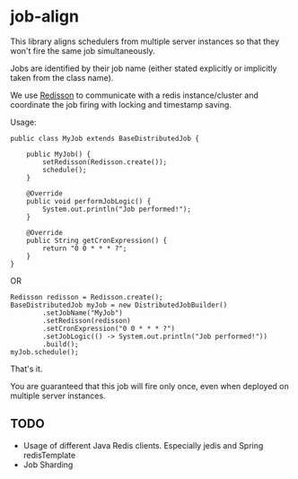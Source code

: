 # job-align

This library aligns schedulers from multiple server instances so that they won't fire the same job simultaneously.

Jobs are identified by their job name (either stated explicitly or implicitly taken from the class name).

We use [Redisson](https://github.com/mrniko/redisson) to communicate with a redis instance/cluster and coordinate
the job firing with locking and timestamp saving.
 
 
Usage:

    public class MyJob extends BaseDistributedJob {
    
        public MyJob() {
            setRedisson(Redisson.create());
            schedule();
        }
    
        @Override
        public void performJobLogic() {
            System.out.println("Job performed!");
        }
    
        @Override
        public String getCronExpression() {
            return "0 0 * * * ?";
        }
    }
OR

    Redisson redisson = Redisson.create();
    BaseDistributedJob myJob = new DistributedJobBuilder()
            .setJobName("MyJob")
            .setRedisson(redisson)
            .setCronExpression("0 0 * * * ?")
            .setJobLogic(() -> System.out.println("Job performed!"))
            .build();
    myJob.schedule();
            
            
That's it.

You are guaranteed that this job will fire only once, even when deployed on multiple server instances.


## TODO
* Usage of different Java Redis clients. Especially jedis and Spring redisTemplate
* Job Sharding




